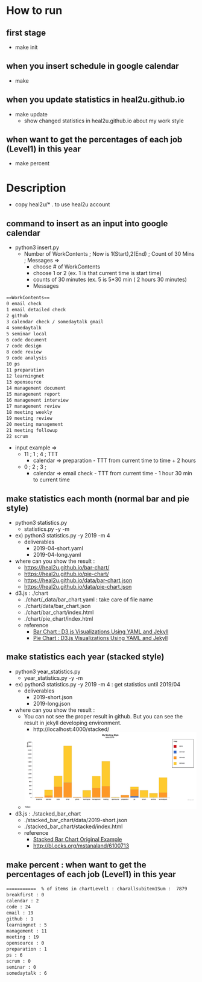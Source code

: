 # How to run
## first stage
- make init
## when you insert schedule in google calendar
- make 
## when you update statistics in heal2u.github.io
- make update
    - show changed statistics in heal2u.github.io about my work style

## when want to get the percentages of each job (Level1) in this year
- make percent

# Description
- copy heal2u/* .    to use heal2u account

## command to insert as an input into google calendar
- python3 insert.py
    - Number of WorkContents ; Now is 1(Start),2(End) ; Count of 30 Mins ; Messages =>
        - choose # of WorkContents
        - choose 1 or 2  (ex. 1 is that current time is start time)
        - counts of 30 minutes (ex.  5 is 5*30 min ( 2 hours 30 minutes)
        - Messages 
```
==WorkContents==
0 email check
1 email detailed check
2 github
3 calendar check / somedaytalk gmail
4 somedaytalk
5 seminar local
6 code document
7 code design
8 code review
9 code analysis
10 ps
11 preparation
12 learningnet
13 opensource
14 management document
15 management report
16 management interview
17 management review
18 meeting weekly
19 meeting review
20 meeting management
21 meeting followup
22 scrum
```

- input example => 
    - 11 ; 1 ; 4 ; TTT
        - calendar => preparation - TTT   from current time  to time + 2 hours
    - 0 ; 2 ; 3 ; 
        - calendar => email check - TTT   from current time - 1 hour 30 min  to current time

## make statistics each month (normal bar and pie style)
- python3 statistics.py
    - statistics.py -y <year> -m <month>
- ex) python3 statistics.py -y 2019 -m 4
    - deliverables
        - 2019-04-short.yaml
        - 2019-04-long.yaml
- where can you show the result : 
    - https://heal2u.github.io/bar-chart/
    - https://heal2u.github.io/pie-chart/
    - https://heal2u.github.io/data/bar-chart.json
    - https://heal2u.github.io/data/pie-chart.json
- d3.js : ./chart
    - ./chart/_data/bar_chart.yaml  : take care of file name
    - ./chart/data/bar_chart.json
    - ./chart/bar_chart/index.html
    - ./chart/pie_chart/index.html
    - reference
        - [Bar Chart : D3.js Visualizations Using YAML and Jekyll](https://apievangelist.com/2016/09/20/d3js-visualizations-using-yaml-and-jekyll/)
        - [Pie Chart : D3.js Visualizations Using YAML and Jekyll](http://d3.js.yaml.jekyll.apievangelist.com/pie-chart/)

## make statistics each year (stacked style)
- python3 year_statistics.py
    - year_statistics.py -y <year> -m <month>
- ex) python3 statistics.py -y 2019 -m 4    : get statistics until 2019/04
    - deliverables
        - 2019-short.json
        - 2019-long.json
- where can you show the result : 
    - You can not see the proper result in github. But you can see the result in jekyll developing environment.
        - http://localhost:4000/stacked/
    - ![Stacked_Bar_Chart](https://github.com/cheoljoo/schedule/blob/master/images/2019-04-07_stacked.png)
- d3.js : ./stacked_bar_chart
    - ./stacked_bar_chart/data/2019-short.json
    - ./stacked_bar_chart/stacked/index.html
    - reference
        - [Stacked Bar Chart Original Example](http://bl.ocks.org/jamesleesaunders/ac5b6134ad7144e8327d)
        - http://bl.ocks.org/mstanaland/6100713

## make percent : when want to get the percentages of each job (Level1) in this year
```
===========  % of items in chartLevel1 : charallsubitem1Sum :  7879
breakfirst : 0
calendar : 2
code : 24
email : 19
github : 1
learningnet : 5
management : 11
meeting : 19
opensource : 0
preparation : 1
ps : 6
scrum : 0
seminar : 0
somedaytalk : 6
```

